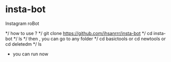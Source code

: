 # insta-bot
Instagram roBot

*/ how to use ?
*/ git clone https://github.com/ihsanrrr/insta-bot
*/ cd insta-bot
*/ ls
*/ then , you can go to any folder
*/ cd basictools or cd newtools or cd deletedm
*/ ls
* you can run now
